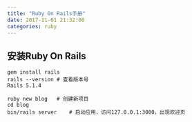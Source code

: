 ```yaml
---
title: "Ruby On Rails手册"
date: 2017-11-01 21:32:00
categories: ruby
---
```


## 安装Ruby On Rails

```shell
gem install rails
rails --version	# 查看版本号
Rails 5.1.4

ruby new blog	# 创建新项目
cd blog
bin/rails server	# 启动应用，访问127.0.0.1:3000，出现欢迎页
```

